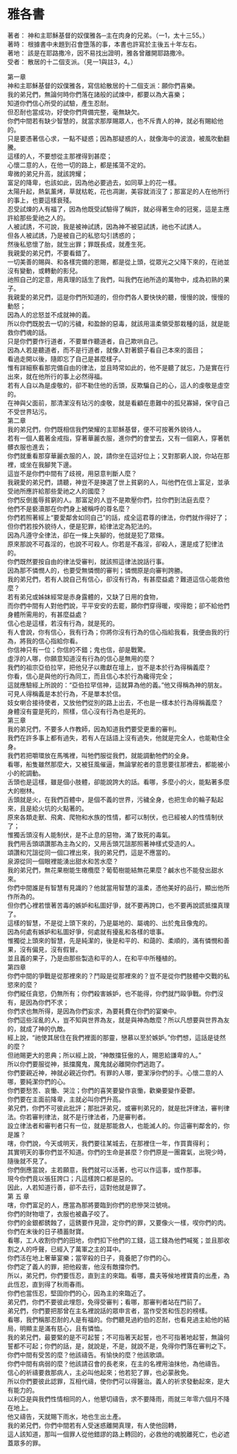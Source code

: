 # 雅各書  

著者：	神和主耶穌基督的奴僕雅各─主在肉身的兄弟。（一1，太十三55。）  
著時：	根據書中未題到召會墮落的事，本書也許寫於主後五十年左右。  
著地：	該是在耶路撒冷，因不易找出證明，雅各曾離開耶路撒冷。  
受者：	散居的十二個支派。（見一1與註3，4。）  

第一章  
神和主耶穌基督的奴僕雅各，寫信給散居的十二個支派：願你們喜樂。  
我的弟兄們，無論何時你們落在諸般的試煉中，都要以為大喜樂；  
知道你們信心所受的試驗，產生忍耐。  
但忍耐也當成功，好使你們齊備完整，毫無缺欠。  
你們中間若有缺少智慧的，就當求那厚賜眾人，也不斥責人的神，就必有賜給他的。  
只是要憑著信心求，一點不疑惑；因為那疑惑的人，就像海中的波浪，被風吹動翻騰。  
這樣的人，不要想從主那裡得到甚麼；  
心懷二意的人，在他一切的路上，都是搖蕩不定的。  
卑微的弟兄升高，就該誇耀；  
富足的降卑，也該如此，因為他必要過去，如同草上的花一樣。  
太陽升起，熱氣薰烤，草就枯乾，花也凋謝，美容就消沒了；那富足的人在他所行的事上，也要這樣衰殘。  
忍受試煉的人有福了，因為他既受試驗得了稱許，就必得著生命的冠冕，這是主應許給那些愛祂之人的。  
人被試誘，不可說，我是被神試誘，因為神不被惡試誘，祂也不試誘人。  
但各人被試誘，乃是被自己的私慾勾引誘惑的；  
然後私慾懷了胎，就生出罪；罪既長成，就產生死。  
我親愛的弟兄們，不要看錯了。  
一切美善的賜與、和各樣完備的恩賜，都是從上頭，從眾光之父降下來的，在祂並沒有變動，或轉動的影兒。  
祂照自己的定意，用真理的話生了我們，叫我們在祂所造的萬物中，成為初熟的果子。  
我親愛的弟兄們，這是你們所知道的，但你們各人要快快的聽，慢慢的說，慢慢的動怒；  
因為人的忿怒並不成就神的義。  
所以你們既脫去一切的污穢，和盈餘的惡毒，就該用溫柔領受那栽種的話，就是能救你們魂的話。  
只是你們要作行道者，不要單作聽道者，自己欺哄自己。  
因為人若是聽道者，而不是行道者，就像人對著鏡子看自己本來的面目；  
看過走開以後，隨即忘了自己是甚麼樣子。  
惟有詳細察看那完備自由的律法，並且時常如此的，他不是聽了就忘，乃是實在行出來，就在他所行的事上必然得福。  
若有人自以為是虔敬的，卻不勒住他的舌頭，反欺騙自己的心，這人的虔敬是虛空的。  
在神與父面前，那清潔沒有玷污的虔敬，就是看顧在患難中的孤兒寡婦，保守自己不受世界玷污。  
第二章  
我的弟兄們，你們既相信我們榮耀的主耶穌基督，便不可按著外貌待人。  
若有一個人戴著金戒指，穿著華麗衣服，進你們的會堂去，又有一個窮人，穿著骯髒衣服也進去；  
你們就重看那穿華麗衣服的人，說，請你坐在這好位上；又對那窮人說，你站在那裡，或坐在我腳凳下邊。  
這豈不是你們中間有了歧視，用惡意判斷人麼？  
我親愛的弟兄們，請聽，神豈不是揀選了世上貧窮的人，叫他們在信上富足，並承受祂所應許給那些愛祂之人的國麼？  
你們反倒羞辱貧窮的人。那富足的人豈不是欺壓你們，拉你們到法庭去麼？  
他們不是褻瀆那在你們身上被稱呼的尊名麼？  
你們若照著經上“要愛鄰舍如同自己”的話，成全這君尊的律法，你們就作得好了；  
但你們若按外貌待人，便是犯罪，給律法定為犯法的。  
因為凡遵守全律法，卻在一條上失腳的，他就是犯了眾條。  
原來那說不可姦淫的，也說不可殺人。你若是不姦淫，卻殺人，還是成了犯律法的。  
你們既然要按自由的律法受審判，就該照這律法說話行事。  
因為那不憐憫人的，也要受無憐憫的審判；憐憫原是向審判誇勝。  
我的弟兄們，若有人說自己有信心，卻沒有行為，有甚麼益處？難道這信心能救他麼？  
若有弟兄或姊妹經常是赤身露體的，又缺了日用的食物，  
而你們中間有人對他們說，平平安安的去罷，願你們穿得暖，喫得飽；卻不給他們身體所需用的，有甚麼益處？  
信心也是這樣，若沒有行為，就是死的。  
有人會說，你有信心，我有行為；你將你沒有行為的信心指給我看，我便由我的行為，將我的信心指給你看。  
你信神只有一位；你信的不錯；鬼也信，卻是戰驚。  
虛浮的人哪，你願意知道沒有行為的信心是無用的麼？  
我們的祖宗亞伯拉罕，把他兒子以撒獻在壇上，豈不是本於行為得稱義麼？  
你看，信心是與他的行為同工，而且信心本於行為纔得完全；  
這就應驗經上所說的：“亞伯拉罕信神，這就算為他的義。”他又得稱為神的朋友。  
可見人得稱義是本於行為，不是單本於信。  
妓女喇合接待使者，又放他們從別的路上出去，不也是一樣本於行為得稱義麼？  
身體沒有靈是死的，照樣，信心沒有行為也是死的。  
第三章  
我的弟兄們，不要多人作教師，因為知道我們要受更重的審判。  
我們在許多事上都有過失，若有人在話語上沒有過失，他就是完全人，也能勒住全身。  
我們若把嚼環放在馬嘴裡，叫牠們服從我們，就能調動牠們的全身。  
看哪，船隻雖然那麼大，又被狂風催逼，無論掌舵者的意思要往那裡去，都能被小小的舵調動。  
舌頭也是這樣，雖是個小肢體，卻能說誇大的話。看哪，多麼小的火，能點著多麼大的樹林。  
舌頭就是火，在我們百體中，是個不義的世界，污穢全身，也把生命的輪子點起來，且是給火坑的火點著的。  
原來各類走獸、飛禽、爬物和水族的性情，都可以制伏，也已經被人的性情制伏了；  
惟獨舌頭沒有人能制伏，是不止息的惡物，滿了致死的毒氣。  
我們用舌頭頌讚那為主為父的，又用舌頭咒詛那照著神樣式受造的人。  
頌讚和咒詛從同一個口裡出來，我的弟兄們，這是不應當的。  
泉源從同一個眼裡能湧出甜水和苦水麼？  
我的弟兄們，無花果樹能生橄欖麼？葡萄樹能結無花果麼？鹹水也不能發出甜水來。  
你們中間誰是有智慧有見識的？他就當用智慧的溫柔，憑他美好的品行，顯出他所作所為的。  
但你們心裡若懷著苦毒的嫉妒和私圖好爭，就不要再誇口，也不要再說謊抵擋真理了。  
這樣的智慧，不是從上頭下來的，乃是屬地的、屬魂的、出於鬼且像鬼的。  
因為何處有嫉妒和私圖好爭，何處就有擾亂和各樣的壞事。  
惟獨從上頭來的智慧，先是純潔的，後是和平的、和藹的、柔順的，滿有憐憫和善果，沒有偏見，沒有假冒。  
並且義的果子，乃是由那些製造和平的人，在和平中所種植的。  
第四章  
你們中間的爭戰是從那裡來的？鬥毆是從那裡來的？豈不是從你們肢體中交戰的私慾來的麼？  
你們縱任貪慾，仍無所有；你們殺害嫉妒，也不能得，你們就鬥毆爭戰。你們沒有，是因為你們不求；  
你們求也無所得，是因為你們妄求，為要耗費在你們的宴樂中。  
你們這些淫亂的人，豈不知與世界為友，就是與神為敵麼？所以凡想要與世界為友的，就成了神的仇敵。  
經上說，“祂使其居住在我們裡面的那靈，戀慕以至於嫉妒。”你們想，這話是徒然的麼？  
但祂賜更大的恩典；所以經上說，“神敵擋狂傲的人，賜恩給謙卑的人。”  
所以你們要服從神，抵擋魔鬼，魔鬼就必離開你們逃跑了。  
你們要親近神，神就必親近你們。有罪的人哪，要潔淨你們的手。心懷二意的人哪，要純潔你們的心。  
你們要愁苦、哀慟、哭泣；你們的喜笑要變作哀慟，歡樂要變作憂鬱。  
你們要在主面前降卑，主就必叫你們升高。  
弟兄們，你們不可彼此批評；那批評弟兄，或審判弟兄的，就是批評律法，審判律法。你若審判律法，就不是行律法者，乃是審判者。  
設立律法者和審判者只有一位，就是那能救人，也能滅人的。你這審判鄰舍的，你是誰？  
嗐，你們說，今天或明天，我們要往某城去，在那裡住一年，作買賣得利；  
其實明天的事你們並不知道。你們的生命是甚麼？你們原是一團霧氣，出現少時，隨後就不見了。  
你們倒應當說，主若願意，我們就可以活著，也可以作這事，或作那事。  
現今你們竟以張狂誇口；凡這樣誇口都是惡的。  
因此，人若知道行善，卻不去行，這對他就是罪了。  
第 五 章  
嗐，你們富足的人，應當為那將要臨到你們的悲慘哭泣號咷。  
你們的財物壞了，衣服也被蟲子咬了。  
你們的金銀都銹蝕了，這銹要作見證，定你們的罪，又要像火一樣，喫你們的肉。你們在末後的日子積蓄財寶。  
看哪，工人收割你們的田地，你們扣下他們的工錢，這工錢為他們喊冤；並且那收割之人的呼聲，已經入了萬軍之主的耳中。  
你們活在地上奢華宴樂；當宰殺的日子，竟養肥了你們的心。  
你們定了義人的罪，把他殺害，他沒有敵擋你們。  
所以，弟兄們，你們要恆忍，直到主的來臨。看哪，農夫等候地裡寶貴的出產，為此恆忍，直到得了秋雨春雨。  
你們也當恆忍，堅固你們的心，因為主的來臨近了。  
弟兄們，你們不要彼此埋怨，免得受審判；看哪，那審判者站在門前了。  
弟兄們，你們要把那曾在主名裡說話的眾申言者，當作受苦和恆忍的榜樣。  
看哪，我們稱那忍耐的人是有福的。你們聽見過約伯的忍耐，也看見過主給他的結局，明顯主是滿有慈心，且有憐恤。  
我的弟兄們，最要緊的是不可起誓；不可指著天起誓，也不可指著地起誓，無論何誓都不可起；你們的話，是，就說是，不是，就說不是，免得你們落在審判之下。  
你們中間有受苦的麼？他該禱告。有愉快的麼？他該歌頌。  
你們中間有病弱的麼？他該請召會的長老來，在主的名裡用油抹他，為他禱告。  
信心的祈禱要救那病人，主必叫他起來；他若犯了罪，也必蒙赦免。  
所以你們要彼此認罪，互相代禱，使你們可以得醫治。義人的祈求發動起來，是大有能力的。  
以利亞是與我們性情相同的人，他懇切禱告，求不要降雨，雨就三年零六個月不降在地上。  
他又禱告，天就賜下雨水，地也生出土產。  
我的弟兄們，你們中間若有人受迷惑離開真理，有人使他回轉，  
這人該知道，那叫一個罪人從他錯謬的路上轉回的，必救他的魂脫離死亡，也必遮蓋眾多的罪。  
